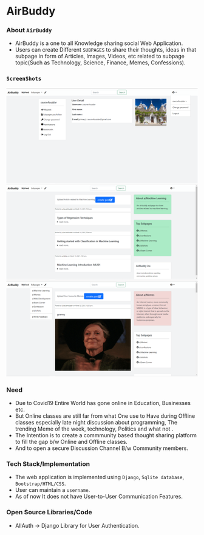 # AirBuddy

### About `AirBuddy`
  - AirBuddy is a one to all Knowledge sharing social Web Application.
  - Users can create Different `SUBPAGES` to share their thoughts, ideas in that subpage in form of Articles, Images, Videos, etc related to subpage topic(Such as Technology, Science, Finance, Memes, Confessions).
### `ScreenShots`
  ![user profile](https://github.com/sauravfouzdar/AirBuddy/blob/main/screenshots/user-profile.png)
  ![Ml subpage](https://github.com/sauravfouzdar/AirBuddy/blob/main/screenshots/ml%20subpage.png)
  ![meme subpage](https://github.com/sauravfouzdar/AirBuddy/blob/main/screenshots/meme%20subpage.png)
  
### Need 
  - Due to Covid19 Entire World has gone online in Education, Businesses etc.
  - But Online classes are still far from what One use to Have during Offline classes especially late night discussion about programming, The trending Meme of the week, technology, Politics and what not .
  - The Intention is to create a commmunity based thought sharing platform to fill the gap b/w Online and Offline classes.
  - And to open a secure Discussion Channel B/w Community members.
 
 
### Tech Stack/Implementation
  - The web application is implemented using `Django`, `Sqlite database`, `Bootstrap/HTML/CSS`.
  - User can maintain a `username`.
  - As of now It does not have User-to-User Communication Features.
    
    
 ### Open Source Libraries/Code
  - AllAuth -> Django Library for User Authentication.
    
